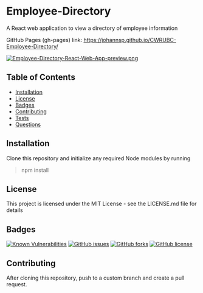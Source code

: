 # Employee-Directory

A React web application to view a directory of employee information

GitHub Pages (gh-pages) link:
https://johannsp.github.io/CWRUBC-Employee-Directory/

[![Employee-Directory-React-Web-App-preview.png](https://i.postimg.cc/tJzYTV8Z/Employee-Directory-React-Web-App-preview.png)](https://postimg.cc/D482pmvn)

## Table of Contents
- [Installation](https://github.com/johannsp/CWRUBC-Employee-Directory#Installation) 
- [License](https://github.com/johannsp/CWRUBC-Employee-Directory#License) 
- [Badges](https://github.com/johannsp/CWRUBC-Employee-Directory#Badges) 
- [Contributing](https://github.com/johannsp/CWRUBC-Employee-Directory#Contributing) 
- [Tests](https://github.com/johannsp/CWRUBC-Employee-Directory#Tests) 
- [Questions](https://github.com/johannsp/CWRUBC-Employee-Directory#Questions) 

## Installation

Clone this repository and initialize any required Node modules by running
> npm install

## License

This project is licensed under the MIT License -
see the LICENSE.md file for details

## Badges

[![Known Vulnerabilities](https://snyk.io/test/github/johannsp/CWRUBC-Employee-Directory/badge.svg?targetFile=package.json)](https://snyk.io/test/github/johannsp/CWRUBC-Employee-Directory)
[![GitHub issues](https://img.shields.io/github/issues/johannsp/CWRUBC-Employee-Directory)](https://img.shields.io/github/issues/johannsp/CWRUBC-Employee-Directory)
[![GitHub forks](https://img.shields.io/github/forks/johannsp/CWRUBC-Employee-Directory)](https://img.shields.io/github/forks/johannsp/CWRUBC-Employee-Directory)
[![GitHub license](https://img.shields.io/github/license/johannsp/CWRUBC-Employee-Directory)](https://img.shields.io/github/license/johannsp/CWRUBC-Employee-Directory)

## Contributing

After cloning this repository, push to a custom branch and create a pull request.

